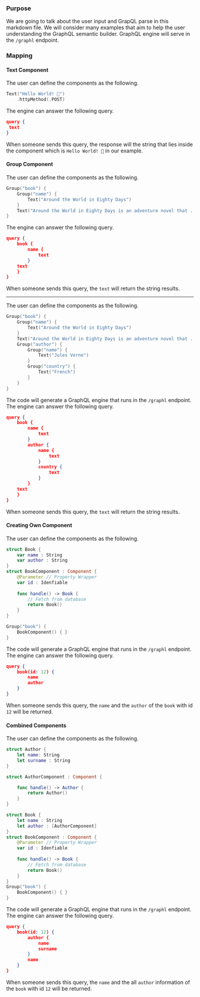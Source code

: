 ### Purpose
We are going to talk about the user input and GrapQL parse in this markdown file. We will consider many examples that
 aim to help the user understanding the GraphQL semantic builder. GraphQL engine will serve in the `/graphl` endpoint. 
 
### Mapping
#### Text Component
The user can define the components as the following.
```swift
Text("Hello World! 👋")
    .httpMethod(.POST)
```         
The engine can answer the following query.
```json   
query {
 text
}
```
When someone sends this query, the response will the string that lies inside the component which is `Hello World! 👋` in
 our example.   

#### Group Component

The user can define the components as the following.
```swift
Group("book") {
    Group("name") {
        Text("Around the World in Eighty Days")
    }
    Text("Around the World in Eighty Days is an adventure novel that ...")
}
```         
The engine can answer the following query.
```json   
query {
    book {
        name {
            text
        }
    text
    }
}
```
When someone sends this query, the `text` will return the string results.

-------------------------------------------
The user can define the components as the following.
```swift
Group("book") {
    Group("name") {
        Text("Around the World in Eighty Days")
    }
    Text("Around the World in Eighty Days is an adventure novel that ...")
    Group("author") {
        Group("name") {
            Text("Jules Verne")
        }
        Group("country") {
            Text("French")
        }
    }
}
```         
The code will generate a GraphQL engine that runs in the `/graphl` endpoint. The engine can answer the following query.
```json   
query {
    book {
        name {
            text
        }
        author {
            name {
                text
            }
            country {
                text
            }
        }
    text
    }
}
```
When someone sends this query, the `text` will return the string results.


#### Creating Own Component
The user can define the components as the following.
```swift
struct Book {
    var name : String
    var author : String
}
struct BookComponent : Component {
    @Parameter // Property Wrapper
    var id : Idenfiable 
    
    func handle() -> Book {
        // Fetch from database
        return Book()
    }
}

Group("book") {
    BookComponent() { }
}
```      
The code will generate a GraphQL engine that runs in the `/graphl` endpoint. The engine can answer the following query.
```json   
query {
    book(id: 12) {
        name
        author
    }
}
```
When someone sends this query, the `name` and the `author` of the `book` with id `12` will be returned.

#### Combined Components
The user can define the components as the following.
```swift
struct Author {
    let name: String
    let surname : String
}

struct AuthorComponent : Component {

    func handle() -> Author {
        return Author()
    }
}

struct Book {
    let name : String
    let author : [AuthorComponent]
}
struct BookComponent : Component {
    @Parameter // Property Wrapper
    var id : Idenfiable 
    
    func handle() -> Book {
        // Fetch from database
        return Book()
    }
}
Group("book") {
    BookComponent() { }
}
```      
The code will generate a GraphQL engine that runs in the `/graphl` endpoint. The engine can answer the following query.
```json   
query {
    book(id: 12) {
        author {
            name
            surname
        }
        name
    }
}
```
When someone sends this query, the `name` and the all `author` information of the `book` with id `12` will be returned.

        
 
